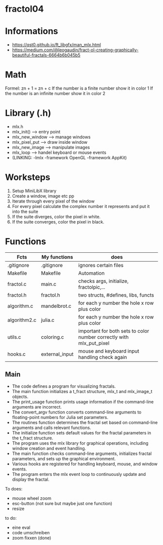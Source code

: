 # fractol04

# Informations
- https://qst0.github.io/ft_libgfx/man_mlx.html
- https://medium.com/@leogaudin/fract-ol-creating-graphically-beautiful-fractals-6664b6b045b5

# Math
Formel: zn + 1 = zn + c
If the number is a finite number show it in color 1
If the number is an infinite number show it in color 2

# Library (.h)
- mlx.h
- mlx_init() --> entry point
- mlx_new_window --> manage windows
- mlx_pixel_put --> draw inside window
- mlx_new_image --> manipulate images
- mlx_loop --> handel keyboard or mouse events
- (LINKING: -lmlx -framework OpenGL -framework AppKit)

# Worksteps
1. Setup MiniLibX library
2. Create a window, image etc pp
3. Iterate through every pixel of the window
4. For every pixel calculate the complex number it represents and put it into the suite
5. If the suite diverges, color the pixel in white.
6. If the suite converges, color the pixel in black.

# Functions
| Fcts | My functions| does|
|-|-|-|
| .gitignore | .gitignore| ignores certain files |
| Makefile | Makefile | Automation |
| fractol.c | main.c | checks args, initialize, fractolpic,... |
| fractol.h | fractol.h | two structs, #defines, libs, functs |
| algorithm.c | mandelbrot.c | for each y number the hole x row plus color | 
| algorithm2.c | julia.c | for each y number the hole x row plus color |
| utils.c | coloring.c | important for both sets to color number correctly with mlx_put_pixel |
| hooks.c | external_input | mouse and keyboard input handling check again |

## Main
- The code defines a program for visualizing fractals.
- The main function initializes a t_fract structure, mlx_t and mlx_image_t objects.
- The print_usage function prints usage information if the command-line arguments are incorrect.
- The convert_argv function converts command-line arguments to floating-point numbers for Julia set parameters.
- The routines function determines the fractal set based on command-line arguments and calls relevant functions.
- The initialize function sets default values for the fractal parameters in the t_fract structure.
- The program uses the mlx library for graphical operations, including window creation and event handling.
- The main function checks command-line arguments, initializes fractal parameters, and sets up the graphical environment.
- Various hooks are registered for handling keyboard, mouse, and window events.
- The program enters the mlx event loop to continuously update and display the fractal.

To does:
- mouse wheel zoom 
- esc-button (not sure but maybe just one function)
- resize

to do:
- eine eval
- code umschreiben
- zoom fixxen (done)